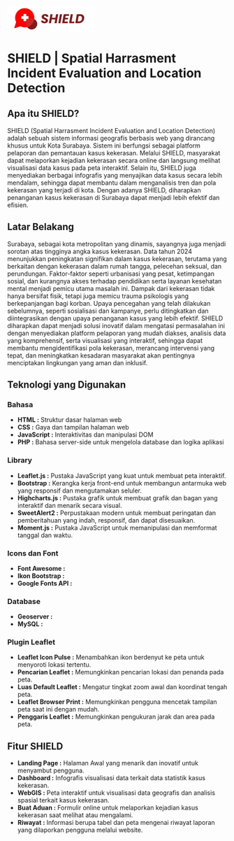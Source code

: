<img src="src/img/icon-with-text.png" alt="SHIELD Logo" width="200" />

# SHIELD | Spatial Harrasment Incident Evaluation and Location Detection


## Apa itu SHIELD?

SHIELD (Spatial Harrasment Incident Evaluation and Location Detection) adalah sebuah sistem informasi geografis berbasis web yang dirancang khusus untuk Kota Surabaya. Sistem ini berfungsi sebagai platform pelaporan dan pemantauan kasus kekerasan. Melalui SHIELD, masyarakat dapat melaporkan kejadian kekerasan secara online dan langsung melihat visualisasi data kasus pada peta interaktif. Selain itu, SHIELD juga menyediakan berbagai infografis yang menyajikan data kasus secara lebih mendalam, sehingga dapat membantu dalam menganalisis tren dan pola kekerasan yang terjadi di kota. Dengan adanya SHIELD, diharapkan penanganan kasus kekerasan di Surabaya dapat menjadi lebih efektif dan efisien.


## Latar Belakang

Surabaya, sebagai kota metropolitan yang dinamis, sayangnya juga menjadi sorotan atas tingginya angka kasus kekerasan. Data tahun 2024 menunjukkan peningkatan signifikan dalam kasus kekerasan, terutama yang berkaitan dengan kekerasan dalam rumah tangga, pelecehan seksual, dan perundungan. Faktor-faktor seperti urbanisasi yang pesat, ketimpangan sosial, dan kurangnya akses terhadap pendidikan serta layanan kesehatan mental menjadi pemicu utama masalah ini. Dampak dari kekerasan tidak hanya bersifat fisik, tetapi juga memicu trauma psikologis yang berkepanjangan bagi korban. Upaya pencegahan yang telah dilakukan sebelumnya, seperti sosialisasi dan kampanye, perlu ditingkatkan dan diintegrasikan dengan upaya penanganan kasus yang lebih efektif. SHIELD diharapkan dapat menjadi solusi inovatif dalam mengatasi permasalahan ini dengan menyediakan platform pelaporan yang mudah diakses, analisis data yang komprehensif, serta visualisasi yang interaktif, sehingga dapat membantu mengidentifikasi pola kekerasan, merancang intervensi yang tepat, dan meningkatkan kesadaran masyarakat akan pentingnya menciptakan lingkungan yang aman dan inklusif.


## Teknologi yang Digunakan

### Bahasa
* **HTML :** Struktur dasar halaman web
* **CSS :** Gaya dan tampilan halaman web
* **JavaScript :** Interaktivitas dan manipulasi DOM
* **PHP :** Bahasa server-side untuk mengelola database dan logika aplikasi

### Library
* **Leaflet.js :** Pustaka JavaScript yang kuat untuk membuat peta interaktif.
* **Bootstrap :** Kerangka kerja front-end untuk membangun antarmuka web yang responsif dan mengutamakan seluler.
* **Highcharts.js :** Pustaka grafik untuk membuat grafik dan bagan yang interaktif dan menarik secara visual.
* **SweetAlert2 :** Perpustakaan modern untuk membuat peringatan dan pemberitahuan yang indah, responsif, dan dapat disesuaikan.
* **Moment.js :** Pustaka JavaScript untuk memanipulasi dan memformat tanggal dan waktu.

### Icons dan Font
* **Font Awesome :** 
* **Ikon Bootstrap :** 
* **Google Fonts API :**

### Database 
* **Geoserver :** 
* **MySQL :** 

### Plugin Leaflet
* **Leaflet Icon Pulse :** Menambahkan ikon berdenyut ke peta untuk menyoroti lokasi tertentu.
* **Pencarian Leaflet :** Memungkinkan pencarian lokasi dan penanda pada peta.
* **Luas Default Leaflet :** Mengatur tingkat zoom awal dan koordinat tengah peta.
* **Leaflet Browser Print :** Memungkinkan pengguna mencetak tampilan peta saat ini dengan mudah.
* **Penggaris Leaflet :** Memungkinkan pengukuran jarak dan area pada peta.


## Fitur SHIELD
- **Landing Page :** Halaman Awal yang menarik dan inovatif untuk menyambut pengguna.
![]()
- **Dashboard :** Infografis visualisasi data terkait data statistik kasus kekerasan.
![]()
- **WebGIS :** Peta interaktif untuk visualisasi data geografis dan analisis spasial terkait kasus kekerasan.
![]()
- **Buat Aduan :** Formulir online untuk melaporkan kejadian kasus kekerasan saat melihat atau mengalami.
![]()
- **Riwayat :** Informasi berupa tabel dan peta mengenai riwayat laporan yang dilaporkan pengguna melalui website.
![]()
